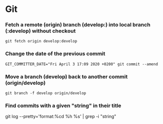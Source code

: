 # Git

### Fetch a remote (origin) branch (develop:) into local branch (:develop) without checkout
```
git fetch origin develop:develop
```

### Change the date of the previous commit
```
GIT_COMMITTER_DATE="Fri April 3 17:09 2020 +0200" git commit --amend
```

### Move a branch (develop) back to another commit (origin/develop)
```
git branch -f develop origin/develop
```

### Find commits with a given "string" in their title
git log --pretty='format:%cd %h %s' | grep -i "string"
